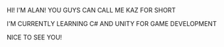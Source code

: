 HI! I'M ALAN! YOU GUYS CAN CALL ME KAZ FOR SHORT

I'M CURRENTLY LEARNING C# AND UNITY FOR GAME DEVELOPMENT

NICE TO SEE YOU!
